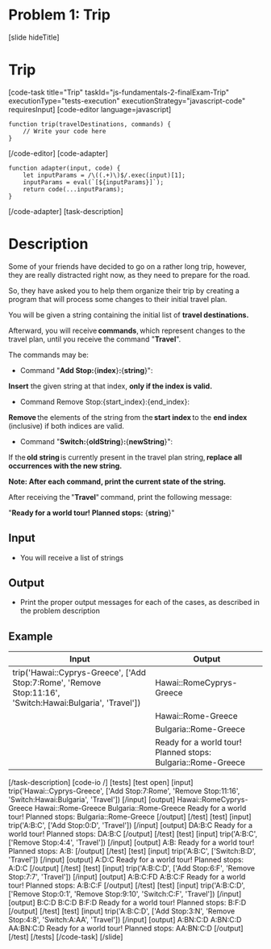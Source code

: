 # Problem 1: Trip
[slide hideTitle]
# Trip

[code-task title="Trip" taskId="js-fundamentals-2-finalExam-Trip" executionType="tests-execution" executionStrategy="javascript-code" requiresInput]
[code-editor language=javascript]
```
function trip(travelDestinations, commands) {
	// Write your code here
}
```
[/code-editor]
[code-adapter]
```
function adapter(input, code) {
    let inputParams = /\((.+)\)$/.exec(input)[1];
    inputParams = eval(`[${inputParams}]`);
    return code(...inputParams);
}
```
[/code-adapter]
[task-description]
# Description

Some of your friends have decided to go on a rather long trip, however, they are really distracted right now, as they need to prepare for the road.

So, they have asked you to help them organize their trip by creating a program that will process some changes to their initial travel plan. 

You will be given a string containing the initial list of **travel destinations.**

Afterward, you will receive **commands**, which represent changes to the travel plan, until you receive the command "**Travel**".

The commands may be:

* Command "**Add Stop:**\{**index**\}**:**\{**string**\}":

**Insert** the given string at that index, **only if the index is valid.**

* Command Remove Stop:{start_index}:{end_index}:

**Remove** the elements of the string from the **start index** to the **end index** (inclusive) if both indices are valid. 

* Command "**Switch:**\{**oldString**\}**:**\{**newString**\}":

If the **old string** is currently present in the travel plan string, **replace all occurrences with the new string.** 

**Note: After each command, print the current state of the string.**

After receiving the "**Travel**" command, print the following message: 

"**Ready for a world tour! Planned stops:** \{**string**\}"

## Input

* You will receive a list of strings

## Output

* Print the proper output messages for each of the cases, as described in the problem description

## Example

| **Input** | **Output** |
| --- | --- |
|trip('Hawai::Cyprys-Greece', ['Add Stop:7:Rome', 'Remove Stop:11:16', 'Switch:Hawai:Bulgaria', 'Travel'])|Hawai::RomeCyprys-Greece|
||Hawai::Rome-Greece|
||Bulgaria::Rome-Greece|
||Ready for a world tour! Planned stops: Bulgaria::Rome-Greece|


[/task-description]
[code-io /]
[tests]
[test open]
[input]
trip('Hawai\:\:Cyprys\-Greece', ['Add Stop\:7\:Rome', 'Remove Stop\:11\:16', 'Switch\:Hawai\:Bulgaria', 'Travel'])
[/input]
[output]
Hawai\:\:RomeCyprys\-Greece
Hawai\:\:Rome\-Greece
Bulgaria\:\:Rome\-Greece
Ready for a world tour\! Planned stops\: Bulgaria\:\:Rome\-Greece
[/output]
[/test]
[test]
[input]
trip('A:B:C', ['Add Stop:0:D', 'Travel'])
[/input]
[output]
DA:B:C
Ready for a world tour! Planned stops: DA:B:C
[/output]
[/test]
[test]
[input]
trip('A:B:C', ['Remove Stop:4:4', 'Travel'])
[/input]
[output]
A:B:
Ready for a world tour! Planned stops: A:B:
[/output]
[/test]
[test]
[input]
trip('A:B:C', ['Switch:B:D', 'Travel'])
[/input]
[output]
A:D:C
Ready for a world tour! Planned stops: A:D:C
[/output]
[/test]
[test]
[input]
trip('A:B:C:D', ['Add Stop:6:F', 'Remove Stop:7:7', 'Travel'])
[/input]
[output]
A:B:C:FD
A:B:C:F
Ready for a world tour! Planned stops: A:B:C:F
[/output]
[/test]
[test]
[input]
trip('A:B:C:D', ['Remove Stop:0:1', 'Remove Stop:9:10', 'Switch:C:F', 'Travel'])
[/input]
[output]
B:C:D
B:C:D
B:F:D
Ready for a world tour! Planned stops: B:F:D
[/output]
[/test]
[test]
[input]
trip('A:B:C:D', ['Add Stop:3:N', 'Remove Stop:4:8', 'Switch:A:AA', 'Travel'])
[/input]
[output]
A:BN:C:D
A:BN:C:D
AA:BN:C:D
Ready for a world tour! Planned stops: AA:BN:C:D
[/output]
[/test]
[/tests]
[/code-task]
[/slide]
